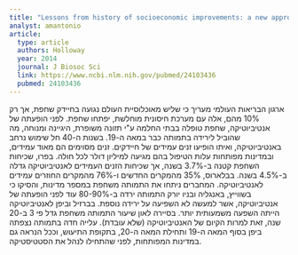 ```yaml
---
title: "Lessons from history of socioeconomic improvements: a new approach to treating multi-drug-resistant tuberculosis"
analyst: amantonio
article:
  type: article
  authors: Holloway
  year: 2014
  journal: J Biosoc Sci
  link: https://www.ncbi.nlm.nih.gov/pubmed/24103436
  pubmed: 24103436
---
```


ארגון הבריאות העולמי מעריך כי שליש מאוכלוסיית העולם נגועה בחיידק שחפת, אך רק 10% מהם, אלה עם מערכת חיסונית מוחלשת, יפתחו שחפת.
לפני הופעתה של אנטיביוטיקה, שחפת טופלה בבתי החלמה ע"י תזונה משופרת, היגיינה ומנוחה, מה שהוביל לירידה בתמותה כבר במאה ה-19.
בשנות ה-40 חל שימוש נרחב באנטיביוטיקה, ואיתו הופיעו זנים עמידים של חיידקים. זנים מסוימים הם מאוד עמידים, ובמדינות מפותחות עלות הטיפול בהם מגיעה למיליון דולר לכל חולה. בפרו, שכיחות השחפת קטנה ב-3.7% בשנה, אך שכיחות הזנים העמידים לאנטיביוטיקה גדלה ב-4.5% בשנה. בבלארוס, 35% מהמקרים החדשים ו-76% מהמקרים החוזרים עמידים לאנטיביוטיקה.
המחברים ניתחו את התמותה משחפת במספר מדינות, והסיקו כי בשווייץ, באנגליה ובניו יורק התמותה ירדה ב-80-90% עוד לפני הופעתה של אנטיביוטיקה, אשר למעשה לא השפיעה על ירידה נוספת. בברזיל וביפן לאנטיביוטיקה הייתה השפעה משמעותית יותר.
בסיירה לאון שיעור התמותה משחפת גדל פי 3 ב-20 שנה, זאת למרות הקיום של האנטיביוטיקה (שלא עובדת). עלייה חדה בתמותה נצפתה ביפן בסוף המאה ה-19 ותחילת המאה ה-20, בתקופת התיעוש, וככל הנראה גם במדינות המפותחות, לפני שהתחילו לנהל את הסטטיסטיקה.
